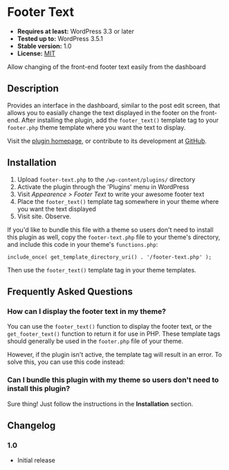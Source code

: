 # Footer Text

* __Requires at least:__ WordPress 3.3 or later
* __Tested up to:__ WordPress 3.5.1
* __Stable version:__ 1.0
* __License:__ [MIT](license.txt)

Allow changing of the front-end footer text easily from the dashboard

## Description

Provides an interface in the dashboard, similar to the post edit screen, that allows you to easially change the text displayed in the footer on the front-end. After installing the plugin, add the `footer_text()` template tag to your `footer.php` theme template where you want the text to display.

Visit the [plugin homepage](http://bungeshea.com/plugins/footer-text/), or contribute to its development at [GitHub](https://github.com/bungeshea/footer-text/).

## Installation

1. Upload `footer-text.php` to the `/wp-content/plugins/` directory
1. Activate the plugin through the 'Plugins' menu in WordPress
1. Visit *Appearence > Footer Text* to write your awesome footer text
1. Place the `footer_text()` template tag somewhere in your theme where you want the text displayed
1. Visit site. Observe.

If you'd like to bundle this file with a theme so users don't need to install this plugin as well, copy the `footer-text.php` file to your theme's directory, and include this code in your theme's `functions.php`:

    include_once( get_template_directory_uri() . '/footer-text.php' );

Then use the `footer_text()` template tag in your theme templates.

## Frequently Asked Questions

### How can I display the footer text in my theme?
You can use the `footer_text()` function to display the footer text, or the `get_footer_text()` function to return it for use in PHP. These template tags should generally be used in the `footer.php` file of your theme.

However, if the plugin isn't active, the template tag will result in an error. To solve this, you can use this code instead:

   <?php if ( function_exists( 'footer_text' ) ) footer_text(); ?>

### Can I bundle this plugin with my theme so users don't need to install this plugin?

Sure thing! Just follow the instructions in the **Installation** section.

## Changelog

### 1.0
* Initial release